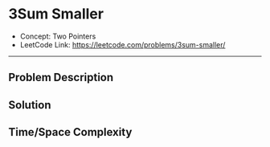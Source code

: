 # 3Sum Smaller

- Concept: Two Pointers
- LeetCode Link: https://leetcode.com/problems/3sum-smaller/

---

## Problem Description

## Solution

## Time/Space Complexity

